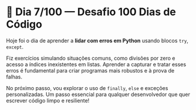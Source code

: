 # 📅 Dia 7/100 — Desafio 100 Dias de Código

Hoje foi o dia de aprender a **lidar com erros em Python** usando blocos `try`, `except`.

Fiz exercícios simulando situações comuns, como divisões por zero e acesso a índices inexistentes em listas. Aprender a capturar e tratar esses erros é fundamental para criar programas mais robustos e à prova de falhas.

No próximo passo, vou explorar o uso de `finally`, `else` e exceções personalizadas. Um passo essencial para qualquer desenvolvedor que quer escrever código limpo e resiliente!
